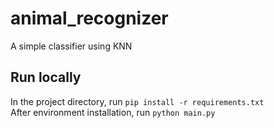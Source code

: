 # animal_recognizer
A simple classifier using KNN

## Run locally
In the project directory, run `pip install -r requirements.txt` \
After environment installation, run `python main.py`
